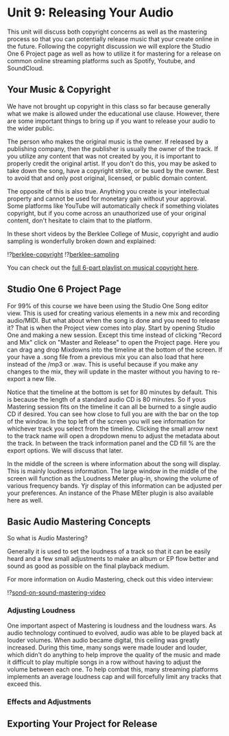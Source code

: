 # Unit 9: Releasing Your Audio

This unit will discuss both copyright concerns as well as the mastering process so that you can potentially release music that your create online in the future. Following the copyright discussion we will explore the Studio One 6 Project page as well as how to utilize it for mastering for a release on common online streaming platforms such as Spotify, Youtube, and SoundCloud.

## Your Music & Copyright

We have not brought up copyright in this class so far because generally what we make is allowed under the educational use clause. However, there are some important things to bring up if you want to release your audio to the wider public.

The person who makes the original music is the owner. If released by a publishing company, then the publisher is usually the owner of the track. If you utilize any content that was not created by you, it is important to properly credit the original artist. If you don't do this, you may be asked to take down the song, have a copyright strike, or be sued by the owner. Best to avoid that and only post original, licensed, or public domain content.

The opposite of this is also true. Anything you create is your intellectual property and cannot be used for monetary gain without your approval. Some platforms like YouTube will automatically check if something violates copyright, but if you come across an unauthorized use of your original content, don't hesitate to claim that to the platform.

In these short videos by the Berklee College of Music, copyright and audio sampling is wonderfully broken down and explained:

!?[berklee-copyright](https://www.youtube.com/watch?v=tQbJLvli9AY) !?[berklee-sampling](https://www.youtube.com/watch?v=RwR5PcddsIc)

You can check out the [full 6-part playlist on musical copyright here](https://youtube.com/playlist?list=PL1wHeEmBdcWTFbkxKWZ8A9BQGvxv74gPw).

## Studio One 6 Project Page

For 99% of this course we have been using the Studio One Song editor view. This is used for creating various elements in a new mix and recording audio/MIDI. But what about when the song is done and you need to release it? That is when the Project view comes into play. Start by opening Studio One and making a new session. Except this time instead of clicking "Record and Mix" click on "Master and Release" to open the Project page. Here you can drag ang drop Mixdowns into the timeline at the bottom of the screen. If your have a .song file from a previous mix you can also load that here instead of the /mp3 or .wav. This is useful because if you make any changes to the mix, they will update in the master without you having to re-export a new file.

Notice that the timeline at the bottom is set for 80 minutes by default. This is because the length of a standard audio CD is 80 minutes. So if yous Mastering session fits on the timeline it can all be burned to a single audio CD if desired. You can see how close to full you are with the bar on the top of the window. In the top left of the screen you will see information for whichever track you select from the timeline. Clicking the small arrow next to the track name will open a dropdown menu to adjust the metadata about the track. In between the track information panel and the CD fill % are the export options. We will discuss that later.

In the middle of the screen is where information about the song will display. This is mainly loudness information. The large window in the middle of the screen will function as the Loudness Meter plug-in, showing the volume of various frequency bands. Yjr display of this information can be adjusted per your preferences. An instance of the Phase MEter plugin is also available here as well.

## Basic Audio Mastering Concepts

So what is Audio Mastering?

Generally it is used to set the loudness of a track so that it can be easily heard and a few small adjustments to make an album or EP flow better and sound as good as possible on the final playback medium.

For more information on Audio Mastering, check out this video interview:

!?[sond-on-sound-mastering-video](https://www.youtube.com/watch?v=fx8XQcHnSDY)

### Adjusting Loudness

One important aspect of Mastering is loudness and the loudness wars. As audio technology continued to evolved, audio was able to be played back at louder volumes. When audio became digital, this ceiling was greatly increased. During this time, many songs were made louder and louder, which didn't do anything to help improve the quality of the music and made it difficult to play multiple songs in a row without having to adjust the volume between each one. To help combat this, many streaming platforms implements an average loudness cap and will forcefully limit any tracks that exceed this.

### Effects and Adjustments

## Exporting Your Project for Release